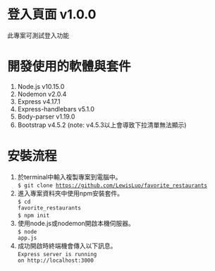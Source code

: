 # 登入頁面 v1.0.0
此專案可測試登入功能

# 開發使用的軟體與套件
1. Node.js v10.15.0
2. Nodemon v2.0.4
3. Express v4.17.1
4. Express-handlebars v5.1.0
5. Body-parser v1.19.0
8. Bootstrap v4.5.2 (note: v4.5.3以上會導致下拉清單無法顯示)

# 安裝流程
1. 於terminal中輸入複製專案到電腦中。<br>
<code>$ git clone https://github.com/LewisLuo/favorite_restaurants</code>
2. 進入專案資料夾中使用npm安裝套件。<br>
<code>$ cd favorite_restaurants</code><br>
<code>$ npm init</code>
3. 使用node.js或nodemon開啟本機伺服器。<br>
<code>$ node app.js</code>
4. 成功開啟時終端機會傳入以下訊息。<br>
<code>Express server is running on http://localhost:3000</code>